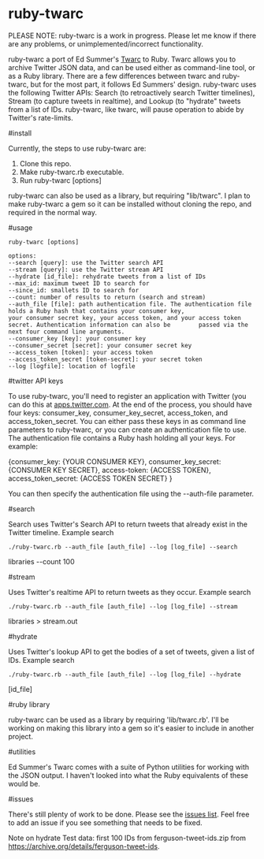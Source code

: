 # ruby-twarc

PLEASE NOTE: ruby-twarc is a work in progress. Please let me know if there are any problems, or unimplemented/incorrect functionality.

ruby-twarc a port of Ed Summer's [Twarc](https://github.com/edsu/twarc) to Ruby. Twarc allows you to archive Twitter JSON data, and can be used either as command-line tool, or as a Ruby library. There are a few differences between twarc and ruby-twarc, but for the most part, it follows Ed Summers' design. ruby-twarc uses the following Twitter APIs: Search (to retroactively search Twitter timelines), Stream (to capture tweets in realtime), and Lookup (to "hydrate" tweets from a list of IDs. ruby-twarc, like twarc, will pause operation to abide by Twitter's rate-limits.

#install

Currently, the steps to use ruby-twarc are:

1. Clone this repo.
2. Make ruby-twarc.rb executable.
3. Run
    ruby-twarc [options]

ruby-twarc can also be used as a library, but requiring "lib/twarc". I plan to make ruby-twarc a gem so it can be installed without cloning the repo, and required in the normal way. 

#usage

    ruby-twarc [options]

    options:
    --search [query]: use the Twitter search API
    --stream [query]: use the Twitter stream API
    --hydrate [id_file]: rehydrate tweets from a list of IDs
    --max_id: maximum tweet ID to search for
    --since_id: smallets ID to search for
    --count: number of results to return (search and stream)
    --auth_file [file]: path authentication file. The authentication file holds a Ruby hash that contains your consumer key, 
    your consumer secret key, your access token, and your access token secret. Authentication information can also be        passed via the next four command line arguments.
    --consumer_key [key]: your consumer key
    --consumer_secret [secret]: your consumer secret key
    --access_token [token]: your access token
    --access_token_secret [token-secret]: your secret token
    --log [logfile]: location of logfile

#twitter API keys

To use ruby-twarc, you'll need to register an application with Twitter (you can do this at [apps.twitter.com](http://apps.twitter.com). At the end of the process, you should have four keys: consumer_key, consumer_key_secret, access_token, and access_token_secret. You can either pass these keys in as command line parameters to ruby-twarc, or you can create an authentication file to use. The authentication file contains a Ruby hash holding all your keys. For example:

  {consumer_key: {YOUR CONSUMER KEY}, consumer_key_secret: {CONSUMER KEY SECRET}, access-token: {ACCESS TOKEN}, access_token_secret: {ACCESS TOKEN SECRET} }

You can then specify the authentication file using the --auth-file parameter.

#search

Search uses Twitter's Search API to return tweets that already exist in
the Twitter timeline. Example search

    ./ruby-twarc.rb --auth_file [auth_file] --log [log_file] --search
libraries --count 100

#stream

Uses Twitter's realtime API to return tweets as they occur.
Example search

    ./ruby-twarc.rb --auth_file [auth_file] --log [log_file] --stream
libraries > stream.out

#hydrate

Uses Twitter's lookup API to get the bodies of a set of tweets, given a
list of IDs. Example search

    ./ruby-twarc.rb --auth_file [auth_file] --log [log_file] --hydrate
[id_file]

#ruby library

ruby-twarc can be used as a library by requiring 'lib/twarc.rb'. I'll be
working on making this library into a gem so it's easier to include in
another project.

#utilities

Ed Summer's Twarc comes with a suite of Python utilities for working with the JSON output. I haven't looked into what the Ruby equivalents of these would be.

#issues

There's still plenty of work to be done. Please see the [issues list](https://github.com/redlibrarian/ruby-twarc/issues). Feel free to add an issue if you see something that needs to be fixed.


Note on hydrate Test data: first 100 IDs from ferguson-tweet-ids.zip from https://archive.org/details/ferguson-tweet-ids.
